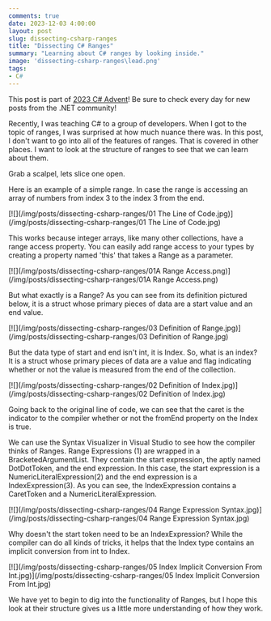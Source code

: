 ```yaml
---
comments: true
date: 2023-12-03 4:00:00
layout: post
slug: dissecting-csharp-ranges
title: "Dissecting C# Ranges"
summary: "Learning about C# ranges by looking inside."
image: 'dissecting-csharp-ranges\lead.png' 
tags:
- C#
---
```

This post is part of [2023 C# Advent](https://www.csadvent.christmas/)! Be sure to check every day for new posts from the .NET community!

Recently, I was teaching C# to a group of developers. When I got to the topic of ranges, I was surprised at how much nuance there was. In this post, I don't want to go into all of the features of ranges. That is covered in other places. I want to look at the structure of ranges to see that we can learn about them.

Grab a scalpel, lets slice one open. 

Here is an example of a simple range. In case the range is accessing an array of numbers from index 3 to the index 3 from the end.

[![](/img/posts/dissecting-csharp-ranges/01 The Line of Code.jpg)](/img/posts/dissecting-csharp-ranges/01 The Line of Code.jpg)

This works because integer arrays, like many other collections, have a range access property. You can easily add range access to your types by creating a property named 'this' that takes a Range as a parameter. 

[![](/img/posts/dissecting-csharp-ranges/01A Range Access.png)](/img/posts/dissecting-csharp-ranges/01A Range Access.png)

But what exactly is a Range? As you can see from its definition pictured below, it is a struct whose primary pieces of data are a start value and an end value. 

[![](/img/posts/dissecting-csharp-ranges/03 Definition of Range.jpg)](/img/posts/dissecting-csharp-ranges/03 Definition of Range.jpg)

But the data type of start and end isn't int, it is Index. So, what is an index? It is a struct whose primary pieces of data are a value and flag indicating whether or not the value is measured from the end of the collection. 

[![](/img/posts/dissecting-csharp-ranges/02 Definition of Index.jpg)](/img/posts/dissecting-csharp-ranges/02 Definition of Index.jpg)

Going back to the original line of code, we can see that the caret is the indicator to the compiler whether or not the fromEnd property on the Index is true.

We can use the Syntax Visualizer in Visual Studio to see how the compiler thinks of Ranges. Range Expressions (1) are wrapped in a BracketedArgumentList. They contain the start expression, the aptly named DotDotToken, and the end expression. In this case, the start expression is a NumericLiteralExpression(2) and the end expression is a IndexExpression(3). As you can see, the IndexExpression contains a CaretToken and a NumericLiteralExpression. 

[![](/img/posts/dissecting-csharp-ranges/04 Range Expression Syntax.jpg)](/img/posts/dissecting-csharp-ranges/04 Range Expression Syntax.jpg)

Why doesn't the start token need to be an IndexExpression? While the compiler can do all kinds of tricks, it helps that the Index type contains an implicit conversion from int to Index.

[![](/img/posts/dissecting-csharp-ranges/05 Index Implicit Conversion From Int.jpg)](/img/posts/dissecting-csharp-ranges/05 Index Implicit Conversion From Int.jpg)

We have yet to begin to dig into the functionality of Ranges, but I hope this look at their structure gives us a little more understanding of how they work.

